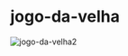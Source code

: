 # jogo-da-velha

![jogo-da-velha2](https://user-images.githubusercontent.com/86753688/159543103-bda00b43-3488-498b-baee-1039eaa2c23a.gif)
